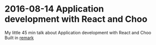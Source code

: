 # 2016-08-14 Application development with React and Choo

My little 45 min talk about Application development with React and Choo
Built in [remark](https://github.com/gnab/remark)
